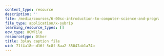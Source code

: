 ```yaml
---
content_type: resource
description: ''
file: /media/courses/6-00sc-introduction-to-computer-science-and-programming-spring-2011/71f4a18ed16f5c8f8aa235047ab1a74b_Iu4xTLKcbPo.vtt
file_type: application/x-subrip
learning_resource_types: []
ocw_type: OCWFile
resourcetype: Other
title: 3play caption file
uid: 71f4a18e-d16f-5c8f-8aa2-35047ab1a74b
---
```

